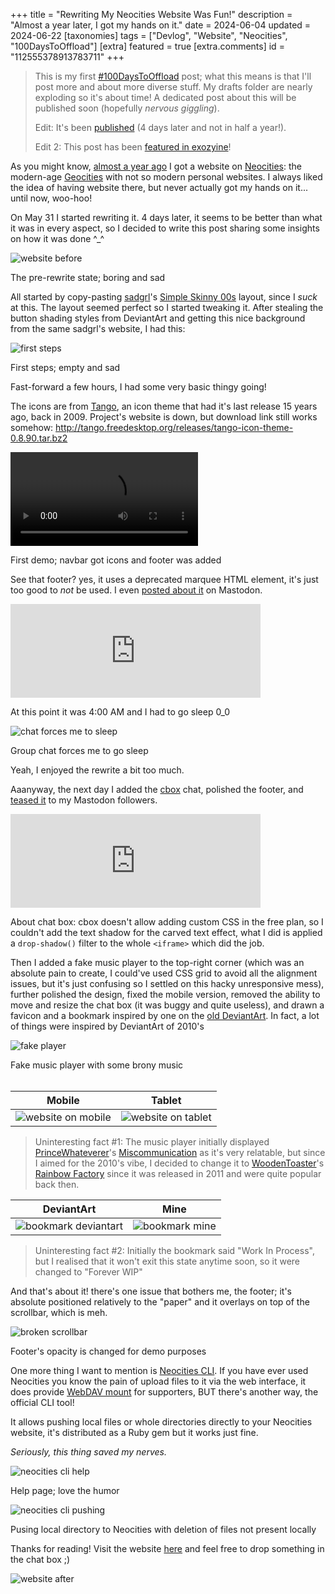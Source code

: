 +++
title = "Rewriting My Neocities Website Was Fun!"
description = "Almost a year later, I got my hands on it."
date = 2024-06-04
updated = 2024-06-22
[taxonomies]
tags = ["Devlog", "Website", "Neocities", "100DaysToOffload"]
[extra]
featured = true
[extra.comments]
id = "112555378913783711"
+++

> This is my first [#100DaysToOffload](https://100daystooffload.com) post; what this means is that I'll post more and about more diverse stuff. My drafts folder are nearly exploding so it's about time! A dedicated post about this will be published soon (hopefully *nervous giggling*).
>
> Edit: It's been [published](@/blog/100-days-to-offload/index.md) (4 days later and not in half a year!).
>
> Edit 2: This post has been [featured in exozyine](https://zine.exozy.me/posts/2024/june-2024/#website-rewriting-adventures)!

As you might know, [almost a year ago](@/blog/site-and-blog-devlog/index.md) I got a website on [Neocities](https://neocities.org): the modern-age [Geocities](https://en.wikipedia.org/wiki/GeoCities) with not so modern personal websites. I always liked the idea of having website there, but never actually got my hands on it... until now, woo-hoo!

On May 31 I started rewriting it. 4 days later, it seems to be better than what it was in every aspect, so I decided to write this post sharing some insights on how it was done ^\_^

![website before](website-before.png)
<figcaption>The pre-rewrite state; boring and sad</figcaption>

All started by copy-pasting [sadgrl](https://goblin-heart.net/sadgrl/)'s [Simple Skinny 00s](https://codepen.io/sadness97/pen/mdXjExq) layout, since I _suck_ at this. The layout seemed perfect so I started tweaking it. After stealing the button shading styles from DeviantArt and getting this nice background from the same sadgrl's website, I had this:

![first steps](first-steps.png)
<figcaption>First steps; empty and sad</figcaption>

Fast-forward a few hours, I had some very basic thingy going!

The icons are from [Tango](https://en.wikipedia.org/wiki/Tango_Desktop_Project), an icon theme that had it's last release 15 years ago, back in 2009. Project's website is down, but download link still works somehow: <http://tango.freedesktop.org/releases/tango-icon-theme-0.8.90.tar.bz2>

<video alt="first demo" controls src="first-demo.webm"></video>
<figcaption>First demo; navbar got icons and footer was added</figcaption>

See that footer? yes, it uses a deprecated marquee HTML element, it's just too good to _not_ be used. I even [posted about it](https://vmst.io/@daudix/112532737670738850) on Mastodon.

<iframe src="https://vmst.io/@daudix/112532737670738850/embed" class="mastodon-embed" style="max-width: 100%; border: 0" width="400" allowfullscreen="allowfullscreen"></iframe><script src="https://assets.vmst.io/embed.js" async="async"></script>

At this point it was 4:00 AM and I had to go sleep 0_0

![chat forces me to sleep](chat-forces-me-to-sleep.png)
<figcaption>Group chat forces me to go sleep</figcaption>

Yeah, I enjoyed the rewrite a bit too much.

Aaanyway, the next day I added the [cbox](https://www.cbox.ws) chat, polished the footer, and [teased it](https://vmst.io/@daudix/112533590357822496) to my Mastodon followers.

<iframe src="https://vmst.io/@daudix/112533590357822496/embed" class="mastodon-embed" style="max-width: 100%; border: 0" width="400" allowfullscreen="allowfullscreen"></iframe><script src="https://assets.vmst.io/embed.js" async="async"></script>

About chat box: cbox doesn't allow adding custom CSS in the free plan, so I couldn't add the text shadow for the carved text effect, what I did is applied a `drop-shadow()` filter to the whole `<iframe>` which did the job.

Then I added a fake music player to the top-right corner (which was an absolute pain to create, I could've used CSS grid to avoid all the alignment issues, but it's just confusing so I settled on this hacky unresponsive mess), further polished the design, fixed the mobile version, removed the ability to move and resize the chat box (it was buggy and quite useless), and drawn a favicon and a bookmark inspired by one on the [old DeviantArt](https://web.archive.org/web/20131126002716/http://www.deviantart.com/). In fact, a lot of things were inspired by DeviantArt of 2010's

![fake player](fake-player.png)
<figcaption>Fake music player with some brony music</figcaption>
<br />

| Mobile                                      | Tablet                                      |
| ------------------------------------------- | ------------------------------------------- |
| ![website on mobile](website-on-mobile.png) | ![website on tablet](website-on-tablet.png) |

> Uninteresting fact #1: The music player initially displayed [PrinceWhateverer](https://www.youtube.com/@princewhateverer)'s [Miscommunication](https://www.youtube.com/watch?v=r0P67hLrFHI) as it's very relatable, but since I aimed for the 2010's vibe, I decided to change it to [WoodenToaster](https://www.youtube.com/@WoodenToaster)'s [Rainbow Factory](https://www.youtube.com/watch?v=YRx_iXgLAyw) since it was released in 2011 and were quite popular back then.

| DeviantArt                                      | Mine                                |
| ----------------------------------------------- | ----------------------------------- |
| ![bookmark deviantart](bookmark-deviantart.png) | ![bookmark mine](bookmark-mine.png) |

> Uninteresting fact #2: Initially the bookmark said "Work In Process", but I realised that it won't exit this state anytime soon, so it were changed to "Forever WIP"

And that's about it! there's one issue that bothers me, the footer; it's absolute positioned relatively to the "paper" and it overlays on top of the scrollbar, which is meh.

![broken scrollbar](broken-scrollbar.png)
<figcaption>Footer's opacity is changed for demo purposes</figcaption>

One more thing I want to mention is [Neocities CLI](https://neocities.org/cli). If you have ever used Neocities you know the pain of upload files to it via the web interface, it does provide [WebDAV mount](https://neocities.org/site_files/mount_info) for supporters, BUT there's another way, the official CLI tool!

It allows pushing local files or whole directories directly to your Neocities website, it's distributed as a Ruby gem but it works just fine.

_Seriously, this thing saved my nerves._

![neocities cli help](neocities-cli-help.png)
<figcaption>Help page; love the humor</figcaption>

![neocities cli pushing](neocities-cli-pushing.png)
<figcaption>Pusing local directory to Neocities with deletion of files not present locally</figcaption>

Thanks for reading! Visit the website [here](https://daudix.neocities.org) and feel free to drop something in the chat box ;)

![website after](website-after.png)
